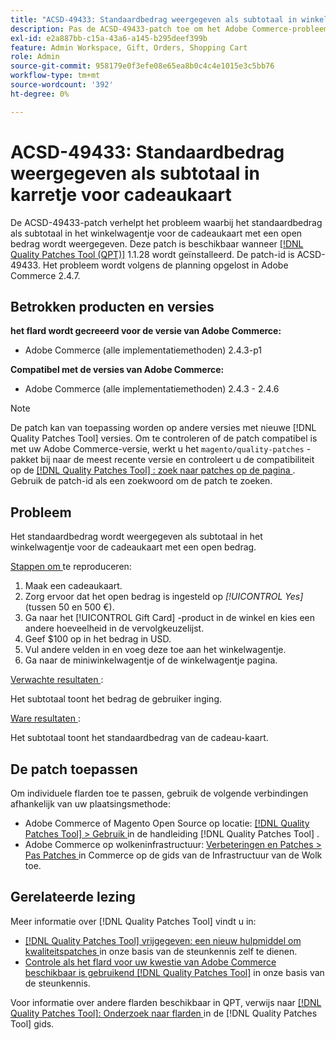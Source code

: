 ```yaml
---
title: "ACSD-49433: Standaardbedrag weergegeven als subtotaal in winkelwagentje voor cadeaukaart"
description: Pas de ACSD-49433-patch toe om het Adobe Commerce-probleem op te lossen, waarbij het standaardbedrag als subtotaal wordt weergegeven in het winkelwagentje voor cadeaukaart met een open bedrag.
exl-id: e2a887bb-c15a-43a6-a145-b295deef399b
feature: Admin Workspace, Gift, Orders, Shopping Cart
role: Admin
source-git-commit: 958179e0f3efe08e65ea8b0c4c4e1015e3c5bb76
workflow-type: tm+mt
source-wordcount: '392'
ht-degree: 0%

---
```


# ACSD-49433: Standaardbedrag weergegeven als subtotaal in karretje voor cadeaukaart

De ACSD-49433-patch verhelpt het probleem waarbij het standaardbedrag als subtotaal in het winkelwagentje voor de cadeaukaart met een open bedrag wordt weergegeven. Deze patch is beschikbaar wanneer [[!DNL Quality Patches Tool (QPT)]](/help/announcements/adobe-commerce-announcements/magento-quality-patches-released-new-tool-to-self-serve-quality-patches.md) 1.1.28 wordt geïnstalleerd. De patch-id is ACSD-49433. Het probleem wordt volgens de planning opgelost in Adobe Commerce 2.4.7.

## Betrokken producten en versies

**het flard wordt gecreeerd voor de versie van Adobe Commerce:**

* Adobe Commerce (alle implementatiemethoden) 2.4.3-p1

**Compatibel met de versies van Adobe Commerce:**

* Adobe Commerce (alle implementatiemethoden) 2.4.3 - 2.4.6

>[!NOTE]
>
>De patch kan van toepassing worden op andere versies met nieuwe [!DNL Quality Patches Tool] versies. Om te controleren of de patch compatibel is met uw Adobe Commerce-versie, werkt u het `magento/quality-patches` -pakket bij naar de meest recente versie en controleert u de compatibiliteit op de [[!DNL Quality Patches Tool] : zoek naar patches op de pagina ](https://experienceleague.adobe.com/tools/commerce-quality-patches/index.html) . Gebruik de patch-id als een zoekwoord om de patch te zoeken.

## Probleem

Het standaardbedrag wordt weergegeven als subtotaal in het winkelwagentje voor de cadeaukaart met een open bedrag.

<u> Stappen om </u> te reproduceren:

1. Maak een cadeaukaart.
1. Zorg ervoor dat het open bedrag is ingesteld op *[!UICONTROL Yes]* (tussen 50 en 500 €).
1. Ga naar het [!UICONTROL Gift Card] -product in de winkel en kies een andere hoeveelheid in de vervolgkeuzelijst.
1. Geef $100 op in het bedrag in USD.
1. Vul andere velden in en voeg deze toe aan het winkelwagentje.
1. Ga naar de miniwinkelwagentje of de winkelwagentje pagina.

<u> Verwachte resultaten </u>:

Het subtotaal toont het bedrag de gebruiker inging.

<u> Ware resultaten </u>:

Het subtotaal toont het standaardbedrag van de cadeau-kaart.

## De patch toepassen

Om individuele flarden toe te passen, gebruik de volgende verbindingen afhankelijk van uw plaatsingsmethode:

* Adobe Commerce of Magento Open Source op locatie: [[!DNL Quality Patches Tool]  > Gebruik ](https://experienceleague.adobe.com/docs/commerce-operations/tools/quality-patches-tool/usage.html) in de handleiding [!DNL Quality Patches Tool] .
* Adobe Commerce op wolkeninfrastructuur: [ Verbeteringen en Patches > Pas Patches ](https://experienceleague.adobe.com/docs/commerce-cloud-service/user-guide/develop/upgrade/apply-patches.html) in Commerce op de gids van de Infrastructuur van de Wolk toe.

## Gerelateerde lezing

Meer informatie over [!DNL Quality Patches Tool] vindt u in:

* [[!DNL Quality Patches Tool]  vrijgegeven: een nieuw hulpmiddel om kwaliteitspatches ](/help/announcements/adobe-commerce-announcements/magento-quality-patches-released-new-tool-to-self-serve-quality-patches.md) in onze basis van de steunkennis zelf te dienen.
* [ Controle als het flard voor uw kwestie van Adobe Commerce beschikbaar is gebruikend  [!DNL Quality Patches Tool]](/help/support-tools/patches-available-in-qpt-tool/check-patch-for-magento-issue-with-magento-quality-patches.md) in onze basis van de steunkennis.

Voor informatie over andere flarden beschikbaar in QPT, verwijs naar [[!DNL Quality Patches Tool]: Onderzoek naar flarden ](https://experienceleague.adobe.com/tools/commerce-quality-patches/index.html) in de [!DNL Quality Patches Tool] gids.
